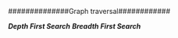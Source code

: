 ##############Graph traversal############

 *****Depth First Search*****
 *****Breadth First Search*****
